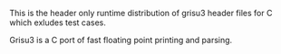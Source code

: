 This is the header only runtime distribution of grisu3 header files for C
which exludes test cases.

Grisu3 is a C port of fast floating point printing and parsing.
